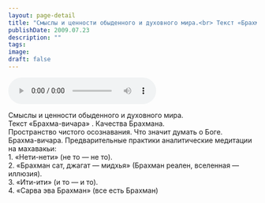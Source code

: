 ```yaml
---
layout: page-detail
title: "Смыслы и ценности обыденного и духовного мира.<br> Текст «Брахма-вичара»"
publishDate: 2009.07.23
description: ""
tags:
image:
draft: false
---
```


<audio title="2009.07.23 - Смыслы и ценности обыденного и духовного мира.<br> Текст «Брахма-вичара».mp3" src="https://filer-api.advayta.org/v1.0/public/files/74369" controls=""></audio>

 Смыслы и ценности обыденного и духовного мира.  
 Текст «Брахма-вичара» . Качества Брахмана.  
 Пространство чистого осознавания. Что значит думать о Боге.  
 Брахма-вичара. Предварительные практики аналитические медитации на махавакьи:  
 1\. «Нети-нети» (не то — не то).  
 2\. «Брахман сат, джагат — мидхья» (Брахман реален, вселенная — иллюзия).  
 3\. «Ити-ити» (и то — и то).  
 4\. «Сарва эва Брахман» (все есть Брахман)   

  
